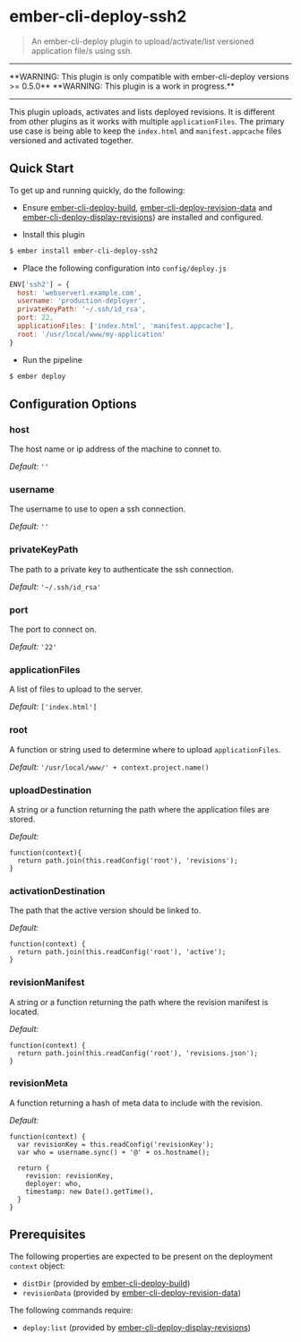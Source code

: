 # ember-cli-deploy-ssh2

> An ember-cli-deploy plugin to upload/activate/list versioned application file/s using ssh.

<hr/>
**WARNING: This plugin is only compatible with ember-cli-deploy versions >= 0.5.0**
**WARNING: This plugin is a work in progress.**

<hr/>


This plugin uploads, activates and lists deployed revisions. It is different from other plugins as it works with multiple `applicationFiles`. The primary use case is being able to keep the `index.html` and `manifest.appcache` files versioned and activated together. 


## Quick Start
To get up and running quickly, do the following:

- Ensure [ember-cli-deploy-build][1], [ember-cli-deploy-revision-data][3] and [ember-cli-deploy-display-revisions][4]) are installed and configured.

- Install this plugin

```bash
$ ember install ember-cli-deploy-ssh2
```

- Place the following configuration into `config/deploy.js`

```javascript
ENV['ssh2'] = {
  host: 'webserver1.example.com',
  username: 'production-deployer',
  privateKeyPath: '~/.ssh/id_rsa',
  port: 22,
  applicationFiles: ['index.html', 'manifest.appcache'],
  root: '/usr/local/www/my-application'
}
```

- Run the pipeline

```bash
$ ember deploy
```

## Configuration Options

### host
  The host name or ip address of the machine to connet to.

*Default:* `''`

### username

  The username to use to open a ssh connection.

*Default:* `''`

### privateKeyPath

  The path to a private key to authenticate the ssh connection.

*Default:*  ```'~/.ssh/id_rsa'```
  
### port
  The port to connect on. 

*Default:* ```'22'```

### applicationFiles
  A list of files to upload to the server. 

*Default:* ```['index.html']```

### root

  A function or string used to determine where to upload `applicationFiles`.

*Default:* ```'/usr/local/www/' + context.project.name()```

### uploadDestination

  A string or a function returning the path where the application files are stored.

*Default:* 
```
function(context){
  return path.join(this.readConfig('root'), 'revisions');
}
```

### activationDestination

  The path that the active version should be linked to. 

*Default:* 
```
function(context) {
  return path.join(this.readConfig('root'), 'active');
}
```

### revisionManifest
  
  A string or a function returning the path where the revision manifest is located.

*Default:* 
```
function(context) {
  return path.join(this.readConfig('root'), 'revisions.json');
}
```

### revisionMeta
  A function returning a hash of meta data to include with the revision.

*Default:* 
```
function(context) {
  var revisionKey = this.readConfig('revisionKey');
  var who = username.sync() + '@' + os.hostname();
          
  return {
    revision: revisionKey,
    deployer: who,
    timestamp: new Date().getTime(),
  }
}
```


## Prerequisites

The following properties are expected to be present on the deployment `context` object:

- `distDir`                     (provided by [ember-cli-deploy-build][2])
- `revisionData`                (provided by [ember-cli-deploy-revision-data][3])

The following commands require:

- `deploy:list`                 (provided by [ember-cli-deploy-display-revisions][4])



[1]: http://ember-cli.github.io/ember-cli-deploy/plugins "Plugin Documentation"
[2]: https://github.com/ember-cli-deploy/ember-cli-deploy-build "ember-cli-deploy-build"
[3]: https://github.com/ember-cli-deploy/ember-cli-deploy-revision-data "ember-cli-deploy-revision-data"
[4]: https://github.com/ember-cli-deploy/ember-cli-deploy-display-revisions "ember-cli-deploy-display-revisions"
